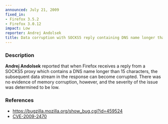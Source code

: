 ```yaml
---
announced: July 21, 2009
fixed_in:
- Firefox 3.5.2
- Firefox 3.0.12
impact: Low
reporter: Andrej Andolsek
title: Data corruption with SOCKS5 reply containing DNS name longer than 15 characters
---
```


<h3>Description</h3>

<p><strong>Andrej Andolsek</strong> reported that when Firefox
receives a reply from a SOCKS5 proxy which contains a DNS name longer
than 15 characters, the subsequent data stream in the response can
become corrupted.  There was no evidence of memory corruption,
however, and the severity of the issue was determined to be low.</p>

<h3>References</h3>

<ul>
  <li><a href="https://bugzilla.mozilla.org/show_bug.cgi?id=459524">https://bugzilla.mozilla.org/show_bug.cgi?id=459524</a></li>
  <li><a class="ex-ref" href="http://cve.mitre.org/cgi-bin/cvename.cgi?name=CVE-2009-2470">CVE-2009-2470</a></li>
</ul>



